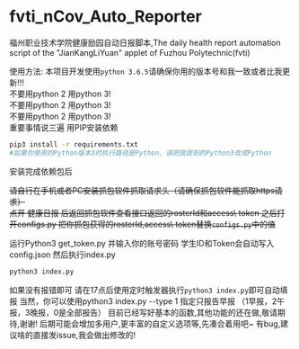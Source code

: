 # fvti_nCov_Auto_Reporter
福州职业技术学院健康励园自动日报脚本,The daily health report automation script of the "JianKangLiYuan" applet of Fuzhou Polytechnic(fvti)

使用方法:
本项目开发使用`python 3.6.5`请确保你用的版本号和我一致或者比我更新!!!<br />
不要用python 2 用python 3!<br />
不要用python 2 用python 3!<br />
不要用python 2 用python 3!<br />
重要事情说三遍
用PIP安装依赖
```bash
pip3 install -r requirements.txt
#如果你使用的Python版本3的执行路径是Python，请把我提到的Python3改成Python
```
安装完成依赖包后

~~请自行在手机或者PC安装抓包软件抓取请求头（请确保抓包软件能抓取https请求）<br />点开 健康日报 后返回抓包软件查看接口返回的rosterId和access\ token
之后打开configs.py
把你抓包获得的rosterId,access\ token替换`configs.py`中的值~~

运行Python3 get_token.py
并输入你的账号密码
学生ID和Token会自动写入config.json
然后执行index.py

```bash
python3 index.py
```

如果没有报错即可
请在17点后使用定时触发器执行`python3 index.py`即可自动填报
当然，你可以使用python3 index.py --type 1 指定只报告早报 （1早报，2午报，3晚报，0是全部报告）
目前已经写好基本的函数,其他功能的还在做,敬请期待,谢谢!
后期可能会增加多用户,更丰富的自定义选项等,先凑合着用吧~
有bug,建议啥的直接发issue,我会做出修改的!
